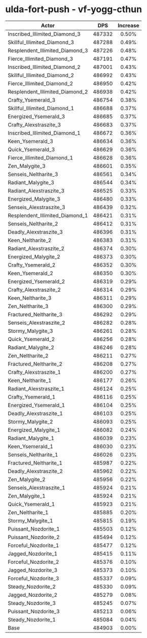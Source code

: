 # ulda-fort-push - vf-yogg-cthun
| Actor | DPS | Increase |
|---|:---:|:---:|
|Inscribed_Illimited_Diamond_3|487332|0.50%|
|Skillful_Illimited_Diamond_3|487288|0.49%|
|Resplendent_Illimited_Diamond_3|487226|0.48%|
|Fierce_Illimited_Diamond_3|487191|0.47%|
|Inscribed_Illimited_Diamond_2|487001|0.43%|
|Skillful_Illimited_Diamond_2|486992|0.43%|
|Fierce_Illimited_Diamond_2|486950|0.42%|
|Resplendent_Illimited_Diamond_2|486938|0.42%|
|Crafty_Ysemerald_3|486754|0.38%|
|Skillful_Illimited_Diamond_1|486688|0.37%|
|Energized_Ysemerald_3|486685|0.37%|
|Crafty_Alexstraszite_3|486683|0.37%|
|Inscribed_Illimited_Diamond_1|486672|0.36%|
|Keen_Ysemerald_3|486634|0.36%|
|Quick_Ysemerald_3|486629|0.36%|
|Fierce_Illimited_Diamond_1|486628|0.36%|
|Zen_Malygite_3|486601|0.35%|
|Senseis_Neltharite_3|486561|0.34%|
|Radiant_Malygite_3|486544|0.34%|
|Radiant_Alexstraszite_3|486525|0.33%|
|Energized_Malygite_3|486480|0.33%|
|Senseis_Alexstraszite_3|486439|0.32%|
|Resplendent_Illimited_Diamond_1|486421|0.31%|
|Senseis_Neltharite_2|486412|0.31%|
|Deadly_Alexstraszite_3|486396|0.31%|
|Keen_Neltharite_2|486383|0.31%|
|Radiant_Alexstraszite_2|486374|0.30%|
|Energized_Malygite_2|486373|0.30%|
|Crafty_Ysemerald_2|486352|0.30%|
|Keen_Ysemerald_2|486350|0.30%|
|Energized_Ysemerald_2|486319|0.29%|
|Crafty_Alexstraszite_2|486314|0.29%|
|Keen_Neltharite_3|486311|0.29%|
|Zen_Neltharite_3|486300|0.29%|
|Fractured_Neltharite_3|486292|0.29%|
|Senseis_Alexstraszite_2|486282|0.28%|
|Stormy_Malygite_3|486261|0.28%|
|Quick_Ysemerald_2|486256|0.28%|
|Radiant_Malygite_2|486246|0.28%|
|Zen_Neltharite_2|486211|0.27%|
|Fractured_Neltharite_2|486208|0.27%|
|Crafty_Alexstraszite_1|486200|0.27%|
|Keen_Neltharite_1|486177|0.26%|
|Radiant_Alexstraszite_1|486124|0.25%|
|Crafty_Ysemerald_1|486116|0.25%|
|Energized_Ysemerald_1|486104|0.25%|
|Deadly_Alexstraszite_1|486103|0.25%|
|Stormy_Malygite_2|486093|0.25%|
|Energized_Malygite_1|486082|0.24%|
|Radiant_Malygite_1|486039|0.23%|
|Keen_Ysemerald_1|486030|0.23%|
|Senseis_Neltharite_1|486026|0.23%|
|Fractured_Neltharite_1|485987|0.22%|
|Deadly_Alexstraszite_2|485962|0.22%|
|Zen_Malygite_2|485956|0.22%|
|Senseis_Alexstraszite_1|485924|0.21%|
|Zen_Malygite_1|485924|0.21%|
|Quick_Ysemerald_1|485923|0.21%|
|Zen_Neltharite_1|485885|0.20%|
|Stormy_Malygite_1|485815|0.19%|
|Puissant_Nozdorite_1|485503|0.12%|
|Puissant_Nozdorite_2|485494|0.12%|
|Forceful_Nozdorite_1|485477|0.12%|
|Jagged_Nozdorite_1|485415|0.11%|
|Forceful_Nozdorite_2|485376|0.10%|
|Jagged_Nozdorite_3|485373|0.10%|
|Forceful_Nozdorite_3|485337|0.09%|
|Steady_Nozdorite_2|485330|0.09%|
|Jagged_Nozdorite_2|485279|0.08%|
|Steady_Nozdorite_3|485245|0.07%|
|Puissant_Nozdorite_3|485213|0.06%|
|Steady_Nozdorite_1|485084|0.04%|
|Base|484903|0.00%|
